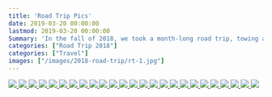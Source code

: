 ```yaml
---
title: 'Road Trip Pics'
date: 2019-03-20 00:00:00
lastmod: 2019-03-20 00:00:00
Summary: 'In the fall of 2018, we took a month-long road trip, towing a 25 foot travel trailer. Here are some highlights.'
categories: ["Road Trip 2018"]
categories: ["Travel"]
images: ["/images/2018-road-trip/rt-1.jpg"]
---
```

<a data-fancybox="gallery" href="/images/2018-road-trip/rt-1.jpg">
    <img src="/images/2018-road-trip/rt-1.jpg">
</a>
<a data-fancybox="gallery" href="/images/2018-road-trip/rt-2.gif">
<img src="/images/2018-road-trip/rt-2.gif">
</a>
<a data-fancybox="gallery" href="/images/2018-road-trip/rt-3.jpg">
<img src="/images/2018-road-trip/rt-3.jpg">
</a>
<a data-fancybox="gallery" href="/images/2018-road-trip/rt-4.jpg">
<img src="/images/2018-road-trip/rt-4.jpg">
</a>
<a data-fancybox="gallery" href="/images/2018-road-trip/rt-5.jpg">
<img src="/images/2018-road-trip/rt-5.jpg">
</a>
<a data-fancybox="gallery" href="/images/2018-road-trip/rt-6.jpg">
<img src="/images/2018-road-trip/rt-6.jpg">
</a>
<a data-fancybox="gallery" href="/images/2018-road-trip/rt-7.jpg">
<img src="/images/2018-road-trip/rt-7.jpg">
</a>
<a data-fancybox="gallery" href="/images/2018-road-trip/rt-8.jpg">
<img src="/images/2018-road-trip/rt-8.jpg">
</a>
<a data-fancybox="gallery" href="/images/2018-road-trip/rt-9.jpg">
<img src="/images/2018-road-trip/rt-9.jpg">
</a>
<a data-fancybox="gallery" href="/images/2018-road-trip/rt-10.jpg">
<img src="/images/2018-road-trip/rt-10.jpg">
</a>
<a data-fancybox="gallery" href="/images/2018-road-trip/rt-11.jpg">
<img src="/images/2018-road-trip/rt-11.jpg">
</a>
<a data-fancybox="gallery" href="/images/2018-road-trip/rt-12.jpg">
<img src="/images/2018-road-trip/rt-12.jpg">
</a>
<a data-fancybox="gallery" href="/images/2018-road-trip/rt-13.jpg">
<img src="/images/2018-road-trip/rt-13.jpg">
</a>
<a data-fancybox="gallery" href="/images/2018-road-trip/rt-14.jpg">
<img src="/images/2018-road-trip/rt-14.jpg">
</a>
<a data-fancybox="gallery" href="/images/2018-road-trip/rt-15.jpg">
<img src="/images/2018-road-trip/rt-15.jpg">
</a>
<a data-fancybox="gallery" href="/images/2018-road-trip/rt-15.jpg">
<img src="/images/2018-road-trip/rt-16.jpg">
</a>
<a data-fancybox="gallery" href="/images/2018-road-trip/rt-16.jpg">
<img src="/images/2018-road-trip/rt-17.jpg">
</a>
<a data-fancybox="gallery" href="/images/2018-road-trip/rt-18.jpg">
<img src="/images/2018-road-trip/rt-18.jpg">
</a>
<a data-fancybox="gallery" href="/images/2018-road-trip/rt-19.jpg">
<img src="/images/2018-road-trip/rt-19.jpg">
</a>
<a data-fancybox="gallery" href="/images/2018-road-trip/rt-20.jpg">
<img src="/images/2018-road-trip/rt-20.jpg">
</a>
<a data-fancybox="gallery" href="/images/2018-road-trip/rt-21.jpg">
<img src="/images/2018-road-trip/rt-21.jpg">
</a>
<a data-fancybox="gallery" href="/images/2018-road-trip/rt-22.jpg">
<img src="/images/2018-road-trip/rt-22.jpg">
</a>
<a data-fancybox="gallery" href="/images/2018-road-trip/rt-23.jpg">
<img src="/images/2018-road-trip/rt-23.jpg">
</a>
<a data-fancybox="gallery" href="/images/2018-road-trip/rt-24.jpg">
<img src="/images/2018-road-trip/rt-24.jpg">
</a>
<a data-fancybox="gallery" href="/images/2018-road-trip/rt-25.jpg">
<img src="/images/2018-road-trip/rt-25.jpg">
</a>
